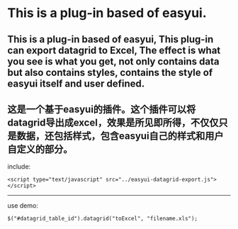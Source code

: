 # **This is a plug-in based of easyui.**

This is a plug-in based of easyui, This plug-in can export datagrid to Excel, The effect is what you see is what you get, not only contains data but also contains styles, contains the style of easyui itself and user defined.
---

这是一个基于easyui的插件。这个插件可以将datagrid导出成excel，效果是所见即所得，不仅仅只是数据，还包括样式，包含easyui自己的样式和用户自定义的部分。
---

include:
```
<script type="text/javascript" src="../easyui-datagrid-export.js"></script>
```
---
use demo:
```
$("#datagrid_table_id").datagrid("toExcel", "filename.xls");
```